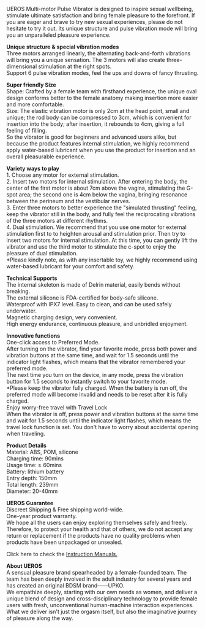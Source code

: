 UEROS Multi-motor Pulse Vibrator is designed to inspire sexual wellbeing, stimulate ultimate satisfaction and bring female pleasure to the forefront. If you are eager and brave to try new sexual experiences, please do not hesitate to try it out. Its unique structure and pulse vibration mode will bring you an unparalleled pleasure experience.

**Unique structure & special vibration modes**  
Three motors arranged linearly, the alternating back-and-forth vibrations will bring you a unique sensation. The 3 motors will also create three-dimensional stimulation at the right spots.   
Support 6 pulse vibration modes, feel the ups and downs of fancy thrusting.

**Super friendly Size**  
Shape: Crafted by a female team with firsthand experience, the unique oval design conforms better to the female anatomy making insertion more easier and more comfortable.  
Size: The elastic vibration motor is only 2cm at the head point, small and unique; the rod body can be compressed to 3cm, which is convenient for insertion into the body; after insertion, it rebounds to 4cm, giving a full feeling of filling.  
So the vibrator is good for beginners and advanced users alike, but because the product features internal stimulation, we highly recommend apply water-based lubricant when you use the product for insertion and an overall pleasurable experience.

**Variety ways to play**  
1\. Choose any motor for external stimulation.  
2\. Insert two motors for internal stimulation. After entering the body, the center of the first motor is about 7cm above the vagina, stimulating the G-spot area; the second one is 4cm below the vagina, bringing resonance between the perineum and the vestibular nerves.  
3\. Enter three motors to better experience the "simulated thrusting" feeling, keep the vibrator still in the body, and fully feel the reciprocating vibrations of the three motors at different rhythms.  
4\. Dual stimulation. We recommend that you use one motor for external stimulation first to to heighten arousal and stimulation prior. Then try to insert two motors for internal stimulation. At this time, you can gently lift the vibrator and use the third motor to stimulate the c-spot to enjoy the pleasure of dual stimulation.  
\*Please kindly note, as with any insertable toy, we highly recommend using water-based lubricant for your comfort and safety. 

**Technical Supports**  
The internal skeleton is made of Delrin material, easily bends without breaking.  
The external silicone is FDA-certified for body-safe silicone.   
Waterproof with IPX7 level. Easy to clean, and can be used safely underwater.  
Magnetic charging design, very convenient.  
High energy endurance, continuous pleasure, and unbridled enjoyment.

**Innovative functions**  
One-click access to Preferred Mode.   
After turning on the vibrator, find your favorite mode, press both power and vibration buttons at the same time, and wait for 1.5 seconds until the indicator light flashes, which means that the vibrator remembered your preferred mode.  
The next time you turn on the device, in any mode, press the vibration button for 1.5 seconds to instantly switch to your favorite mode.  
\*Please keep the vibrator fully charged. When the battery is run off, the preferred mode will become invalid and needs to be reset after it is fully charged.  
Enjoy worry-free travel with Travel Lock  
When the vibrator is off, press power and vibration buttons at the same time and wait for 1.5 seconds until the indicator light flashes, which means the travel lock function is set. You don't have to worry about accidental opening when traveling. 

**Product Details**  
Material: ABS, POM, silicone  
Charging time: 90mins  
Usage time: ≥ 60mins  
Battery: lithium battery  
Entry depth: 150mm  
Total length: 239mm  
Diameter: 20-40mm

**UEROS Guarantee**  
Discreet Shipping & Free shipping world-wide.  
One-year product warranty.  
We hope all the users can enjoy exploring themselves safely and freely. Therefore, to protect your health and that of others, we do not accept any return or replacement if the products have no quality problems when products have been unpackaged or unsealed.

Click here to check the [Instruction Manuals.](https://vimeo.com/999423619)

**About UEROS**  
A sensual pleasure brand spearheaded by a female-founded team. The team has been deeply involved in the adult industry for several years and has created an original BDSM brand——UPKO.   
We empathize deeply, starting with our own needs as women, and deliver a unique blend of design and cross-disciplinary technology to provide female users with fresh, unconventional human-machine interaction experiences.   
What we deliver isn't just the orgasm itself, but also the imaginative journey of pleasure along the way.
